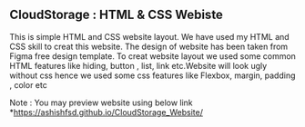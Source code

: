 CloudStorage : HTML & CSS Webiste
-------------------------------------
This is simple HTML and CSS website layout. We have used my HTML and CSS skill to creat this website. The design of website has been taken from Figma free design template.
To creat website layout we used some common HTML features like hiding, button , list, link etc.Website will look ugly without css hence we used some css features like Flexbox,
margin, padding , color etc

Note : You may preview website using below link </br>
  *https://ashishfsd.github.io/CloudStorage_Website/
  



